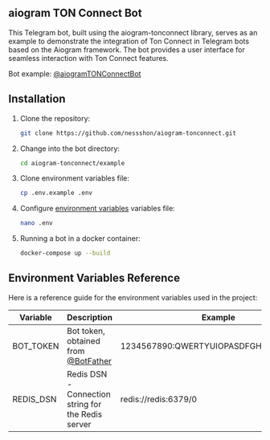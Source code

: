 ## aiogram TON Connect Bot

This Telegram bot, built using the aiogram-tonconnect library, serves as an example to demonstrate the integration of
Ton Connect in Telegram bots based on the Aiogram framework. The bot provides a user interface for seamless interaction
with Ton Connect features.

Bot example: [@aiogramTONConnectBot](https://t.me/aiogramTONConnectBot)

## Installation

1. Clone the repository:

    ```bash
    git clone https://github.com/nessshon/aiogram-tonconnect.git
    ```

2. Change into the bot directory:

    ```bash
    cd aiogram-tonconnect/example
    ```
3. Clone environment variables file:

   ```bash
   cp .env.example .env
   ```

4. Configure [environment variables](#environment-variables-reference) variables file:

   ```bash
   nano .env
   ```

5. Running a bot in a docker container:

   ```bash
   docker-compose up --build
   ```

## Environment Variables Reference

Here is a reference guide for the environment variables used in the project:

| Variable  | Description                                                   | Example                               |
|-----------|---------------------------------------------------------------|---------------------------------------|
| BOT_TOKEN | Bot token, obtained from [@BotFather](https://t.me/BotFather) | 1234567890:QWERTYUIOPASDFGHJKLZXCVBNM | 
| REDIS_DSN | Redis DSN - Connection string for the Redis server            | redis://redis:6379/0                  |
